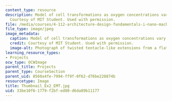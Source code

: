 ```yaml
---
content_type: resource
description: Model of cell transformations as oxygen concentrations vary in the z-direction.
  Courtesy of MIT Student. Used with permission.
file: /media/courses/4-112-architecture-design-fundamentals-i-nano-machines-fall-2012/33be10f61779f2bfed80d6da89b11177_Thumbnail_Ex2_EMT.jpg
file_type: image/jpeg
image_metadata:
  caption: Model of cell transformations as oxygen concentrations vary in the z-direction.
  credit: Courtesy of MIT Student. Used with permission.
  image-alt: Photograph of twisted tentacle-like extensions from a flat base.
learning_resource_types:
- Projects
ocw_type: OCWImage
parent_title: Projects
parent_type: CourseSection
parent_uid: 8560a4fe-7994-ff9f-0f62-d76be228874b
resourcetype: Image
title: Thumbnail_Ex2_EMT.jpg
uid: 33be10f6-1779-f2bf-ed80-d6da89b11177
---
```

